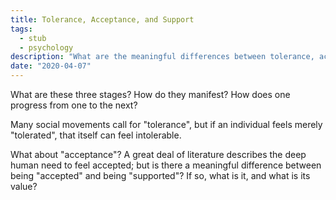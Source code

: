 ```yaml
---
title: Tolerance, Acceptance, and Support
tags:
  - stub
  - psychology
description: "What are the meaningful differences between tolerance, acceptance, and support? How do they manifest? What is the progression from one to the next?"
date: "2020-04-07"
---
```


What are these three stages? How do they manifest? How does one progress from one to the next?

Many social movements call for "tolerance", but if an individual feels merely "tolerated", that itself can feel intolerable.

What about "acceptance"? A great deal of literature describes the deep human need to feel accepted; but is there a meaningful difference between being "accepted" and being "supported"? If so, what is it, and what is its value?
